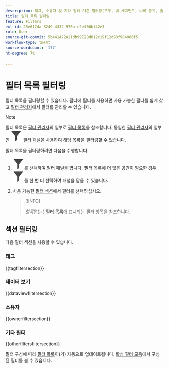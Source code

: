 ```yaml
---
description: 태그, 소유자 및 기타 필터 기준 필터링(모두, 내 세그먼트, 나와 공유, 즐겨찾기 및 승인됨 표시)
title: 필터 목록 필터링
feature: Filters
exl-id: 25e617da-8249-4332-970a-c2ef00bf42e3
role: User
source-git-commit: 5b441472a21db99728d012c19f12d98f984086f5
workflow-type: tm+mt
source-wordcount: '177'
ht-degree: 7%

---
```


# 필터 목록 필터링

필터 목록을 필터링할 수 있습니다. 필터에 필터를 사용하면 사용 가능한 필터를 쉽게 찾고 [필터 관리자](manage-filters.md)에서 필터를 관리할 수 있습니다.

>[!NOTE]
>
>필터 목록은 [필터 관리자](manage-filters.md)의 일부로 [필터 목록](manage-filters.md#filters-list)을 참조합니다. 동일한 [필터 관리자](manage-filters.md)의 일부인 ![필터](/help/assets/icons/Filter.svg) [필터 패널](manage-filters.md#filter-panel)을 사용하여 해당 목록을 필터링할 수 있습니다.
>


필터 목록을 필터링하려면 다음을 수행합니다.

1. ![필터](/help/assets/icons/Filter.svg)를 선택하여 필터 패널을 엽니다. 필터 목록에 더 많은 공간이 필요한 경우 ![필터](/help/assets/icons/Filter.svg)를 한 번 더 선택하여 패널을 닫을 수 있습니다.
1. 사용 가능한 [필터 섹션](#filter-sections)에서 필터를 선택하십시오.

   >[!INFO]
   >
   >*항목*&#x200B;은(는) [필터 목록](manage-filters.md#filters-list)에 표시되는 필터 항목을 참조합니다.
   > 

## 섹션 필터링

다음 필터 섹션을 사용할 수 있습니다.

### 태그

{{tagfiltersection}}

### 데이터 보기

{{dataviewfiltersection}}

### 소유자

{{ownerfiltersection}}


### 기타 필터

{{otherfiltersfiltersection}}


필터 구성에 따라 [필터 목록](manage-filters.md#filters-list)이(가) 자동으로 업데이트됩니다. [활성 필터 모음](manage-filters.md#active-filter-bar)에서 구성된 필터를 볼 수 있습니다.
